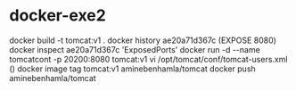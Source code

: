 # docker-exe2
docker build -t tomcat:v1 .
docker history ae20a71d367c (EXPOSE 8080)
docker inspect ae20a71d367c 'ExposedPorts'
docker run -d --name tomcatcont -p 20200:8080 tomcat:v1
vi /opt/tomcat/conf/tomcat-users.xml (<user username="logwire" password="docker" roles="standard,manager-script" />)
docker image tag tomcat:v1 aminebenhamla/tomcat
docker push aminebenhamla/tomcat
